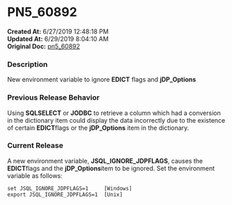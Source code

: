 # PN5_60892

**Created At:** 6/27/2019 12:48:18 PM  
**Updated At:** 6/29/2019 8:04:10 AM  
**Original Doc:** [pn5_60892](https://docs.jbase.com/61286-5-7-3-release-notes/pn5_60892)  


### Description

New environment variable to ignore **EDICT** flags and **jDP\_Options**

### Previous Release Behavior

Using **SQLSELECT** or **JODBC** to retrieve a column which had a conversion in the dictionary item could display the data incorrectly due to the existence of certain **EDICT**flags or the **jDP\_Options** item in the dictionary.

### Current Release 

A new environment variable, **JSQL\_IGNORE\_JDPFLAGS**, causes the **EDICT**flags and the **jDP\_Options**item to be ignored. Set the environment variable as follows:

```
set JSQL_IGNORE_JDPFLAGS=1     [Windows]
export JSQL_IGNORE_JDPFLAGS=1  [Unix]
```
